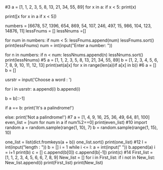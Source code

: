 #3
a = [1, 1, 2, 3, 5, 8, 13, 21, 34, 55, 89]
for x in a:
    if x < 5:
        print(x)

print([x for x in a if x < 5])

numbers = [6678, 57, 1396, 654, 869, 54, 107, 246, 497, 15, 986, 104, 123, 14876, 11]
lessFnums = []
lessNnums =[]

for num in numbers:
    if num < 5:
        lessFnums.append(num)
        lessFnums.sort()
print(lessFnums)
num = int(input("Enter a number: "))

for n in numbers:
    if n < num:
        lessNnums.append(n)
        lessNnums.sort()
print(lessNnums)
#5
a = [1, 1, 2, 3, 5, 8, 13, 21, 34, 55, 89]
b = [1, 2, 3, 4, 5, 6, 7, 8, 9, 10, 11, 12, 13]
print(set(a[x] for x in range(len(a))if a[x] in b))
#6
a = []
b = []

usrstr = input('Choose a word : ')

for i in usrstr:
 a.append(i)
 b.append(i)

b = b[::-1]

if a == b:
 print('It\'s a palindrome!')

else:
 print('Not a palindrome!')
#7
a = [1, 4, 9, 16, 25, 36, 49, 64, 81, 100]
even_list = [num for num in a if num%2==0]
print(even_list)
#10
import random
a = random.sample(range(1, 10), 7)
b = random.sample(range(1, 15), 10)

one_list = list(dict.fromkeys(a + b))
one_list.sort()
print(one_list)
#12
l = int(input("length : "))
b = []
i = 1
while i <= l:
 a = int(input(" "))
b.append(a)
i = i+1
print(b)
c = []
c.append(b[0])
c.append(b[-1])
print(c)
#14
First_list = [1, 1, 2, 3, 4, 5, 6, 6, 7, 8, 9]
New_list = []
for i in First_list:
 if i not in New_list:
  New_list.append(i)
print(First_list)
print(New_list)
